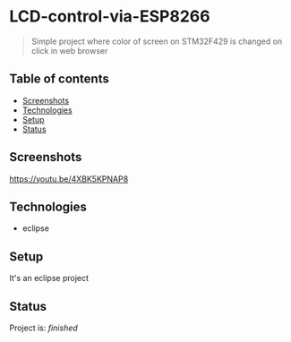 # LCD-control-via-ESP8266
> Simple project where color of screen on STM32F429 is changed on click in web browser

## Table of contents
* [Screenshots](#screenshots)
* [Technologies](#technologies)
* [Setup](#setup)
* [Status](#status)

## Screenshots
https://youtu.be/4XBK5KPNAP8

## Technologies
* eclipse

## Setup
It's an eclipse project

## Status
Project is: _finished_
